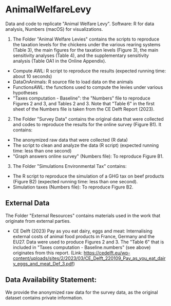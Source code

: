 # AnimalWelfareLevy
Data and code to replicate "Animal Welfare Levy". Software: R for data analysis, Numbers (macOS) for visualizations. 

1. The Folder "Animal Welfare Levies" contains the scripts to reproduce the taxation levels for the chickens under the various rearing systems (Table 3), the main figures for the taxation levels (Figure 3), the main sensitivity analyses (Table 4), and the supplementary sensitivity analysis (Table OA1 in the Online Appendix). 
- Compute AWL: R script to reproduce the results (expected running time: about 10 seconds)
- DataOnAnimals: R source file to load data on the animals
- FunctionsAWL: the functions used to compute the levies under various hypotheses
- "Taxes computation - Baseline": the "Numbers" file to reproduce Figures 2 and 3, and Tables 2 and 3. Note that "Table 6" in the first sheet of the Numbers file is taken from the CE Delft Report (2023).

2. The Folder "Survey Data" contains the original data that were collected and codes to reproduce the results for the online survey (Figure B1). It contains:
- The anonymized raw data that were collected (R data)
- The script to clean and analyze the data (R script) (expected running time: less than one second)
- "Graph answers online survey" (Numbers file): To reproduce Figure B1. 

3. The Folder "Simulations Environmental Tax" contains:
- The R script to reproduce the simulation of a GHG tax on beef products (Figure B2) (expected running time: less than one second).
- Simulation taxes (Numbers file): To reproduce Figure B2.

## External Data

The Folder "External Resources" contains materials used in the work that originate from external parties. 

- CE Delft (2023) Pay as you eat dairy, eggs and meat: Internalising external costs of animal food products in France, Germany and the EU27. Data were used to produce Figures 2 and 3. The "Table 6" that is included in "Taxes computation - Baseline.numbers" (see above) originates from this report. (Link: https://cedelft.eu/wp-content/uploads/sites/2/2023/03/CE_Delft_220109_Pay_as_you_eat_dairy_eggs_and_meat_Def_3.pdf) 

 

## Data Availability Statement: 
We provide the anonymized raw data for the survey data, as the original dataset contains private information. 
